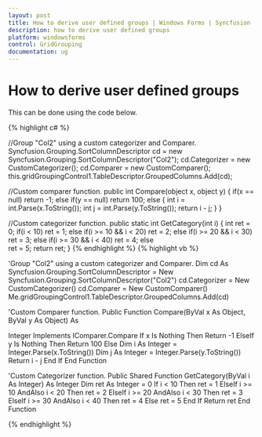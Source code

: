 ```yaml
---
layout: post
title: How to derive user defined groups | Windows Forms | Syncfusion
description: how to derive user defined groups
platform: windowsforms
control: GridGrouping
documentation: ug
---
```


# How to derive user defined groups

This can be done using the code below.

 
{% highlight c# %}

//Group "Col2" using a custom categorizer and Comparer.
Syncfusion.Grouping.SortColumnDescriptor cd = new Syncfusion.Grouping.SortColumnDescriptor("Col2");
cd.Categorizer = new CustomCategorizer();
cd.Comparer = new CustomComparer();
this.gridGroupingControl1.TableDescriptor.GroupedColumns.Add(cd);

//Custom comparer function.
public int Compare(object x, object y)
{
if(x == null)
 return -1;
else if(y == null)
 return 100;
else 
{
 int i = int.Parse(x.ToString());
 int j = int.Parse(y.ToString());
 return i - j;
}
}

//Custom categorizer function.
public static int GetCategory(int i)
{
int ret = 0;
if(i < 10)
 ret = 1;
else if(i >= 10 && i < 20)
 ret = 2;
else if(i >= 20 && i < 30)
 ret = 3;
else if(i >= 30 && i < 40)
 ret = 4;
else  
 ret = 5;
return ret;
}
{% endhighlight  %}
{% highlight vb %}

'Group "Col2" using a custom categorizer and Comparer.
   Dim cd As Syncfusion.Grouping.SortColumnDescriptor = New 
Syncfusion.Grouping.SortColumnDescriptor("Col2")
   cd.Categorizer = New CustomCategorizer()
   cd.Comparer = New CustomComparer()
   Me.gridGroupingControl1.TableDescriptor.GroupedColumns.Add(cd)

'Custom Comparer function.
   Public Function Compare(ByVal x As Object, ByVal y As Object) As 

Integer Implements IComparer.Compare
    If x Is Nothing Then
        Return -1
    ElseIf y Is Nothing Then
        Return 100
    Else
        Dim i As Integer = Integer.Parse(x.ToString())
        Dim j As Integer = Integer.Parse(y.ToString())
        Return i - j
    End If
End Function

'Custom Categorizer function.
Public Shared Function GetCategory(ByVal i As Integer) As Integer
    Dim ret As Integer = 0
    If i < 10 Then
        ret = 1
    ElseIf i >= 10 AndAlso i < 20 Then
        ret = 2
    ElseIf i >= 20 AndAlso i < 30 Then
        ret = 3
    ElseIf i >= 30 AndAlso i < 40 Then
        ret = 4
    Else
        ret = 5
    End If
    Return ret
End Function

{% endhighlight  %}